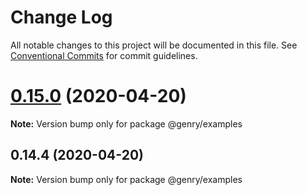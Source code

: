 # Change Log

All notable changes to this project will be documented in this file.
See [Conventional Commits](https://conventionalcommits.org) for commit guidelines.

# [0.15.0](https://github.com/KrickRay/genry/compare/v0.14.4...v0.15.0) (2020-04-20)

**Note:** Version bump only for package @genry/examples





## 0.14.4 (2020-04-20)

**Note:** Version bump only for package @genry/examples
